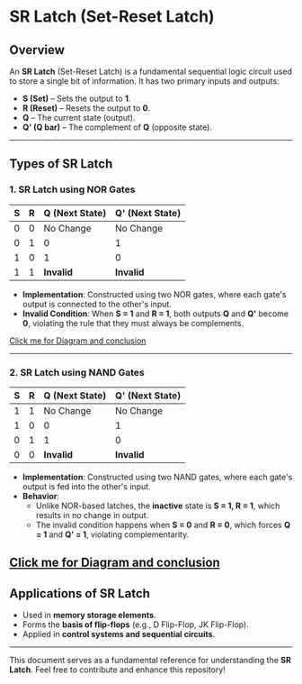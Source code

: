 # SR Latch (Set-Reset Latch)

## Overview
An **SR Latch** (Set-Reset Latch) is a fundamental sequential logic circuit used to store a single bit of information. It has two primary inputs and outputs:

- **S (Set)** – Sets the output to **1**.
- **R (Reset)** – Resets the output to **0**.
- **Q** – The current state (output).
- **Q' (Q bar)** – The complement of **Q** (opposite state).

---

## Types of SR Latch

### 1. SR Latch using NOR Gates

| S | R | Q (Next State) | Q' (Next State) |
|---|---|--------------|--------------|
| 0 | 0 | No Change    | No Change    |
| 0 | 1 | 0           | 1            |
| 1 | 0 | 1           | 0            |
| 1 | 1 | **Invalid**  | **Invalid**  |

- **Implementation**: Constructed using two NOR gates, where each gate's output is connected to the other's input.
- **Invalid Condition**: When **S = 1** and **R = 1**, both outputs **Q** and **Q'** become **0**, violating the rule that they must always be complements.

[Click me for Diagram and conclusion](./assets/SR%20latch%20(using%20NOR%20gate).pdf)

---

### 2. SR Latch using NAND Gates

| S | R | Q (Next State) | Q' (Next State) |
|---|---|--------------|--------------|
| 1 | 1 | No Change    | No Change    |
| 1 | 0 | 0           | 1            |
| 0 | 1 | 1           | 0            |
| 0 | 0 | **Invalid**  | **Invalid**  |

- **Implementation**: Constructed using two NAND gates, where each gate's output is fed into the other's input.
- **Behavior**:
  - Unlike NOR-based latches, the **inactive** state is **S = 1, R = 1**, which results in no change in output.
  - The invalid condition happens when **S = 0** and **R = 0**, which forces **Q = 1** and **Q' = 1**, violating complementarity.

[Click me for Diagram and conclusion](./assets/SR%20latch%20(using%20NAND%20gate).pdf)
---

## Applications of SR Latch
- Used in **memory storage elements**.
- Forms the **basis of flip-flops** (e.g., D Flip-Flop, JK Flip-Flop).
- Applied in **control systems and sequential circuits**.

---

This document serves as a fundamental reference for understanding the **SR Latch**. Feel free to contribute and enhance this repository!

